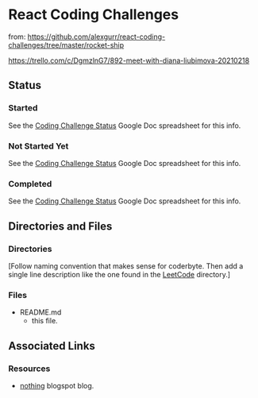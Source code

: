 # React Coding Challenges

from:
https://github.com/alexgurr/react-coding-challenges/tree/master/rocket-ship

https://trello.com/c/DgmzlnG7/892-meet-with-diana-liubimova-20210218

## Status

### Started

See the [Coding Challenge Status](https://docs.google.com/spreadsheets/d/10YrY8K-pfzFaiObyjOPFbDnwkBQdjMw7VCdLe7lx2tQ/edit#gid=0) Google Doc spreadsheet for this info.

### Not Started Yet

See the [Coding Challenge Status](https://docs.google.com/spreadsheets/d/10YrY8K-pfzFaiObyjOPFbDnwkBQdjMw7VCdLe7lx2tQ/edit#gid=0) Google Doc spreadsheet for this info.

### Completed

See the [Coding Challenge Status](https://docs.google.com/spreadsheets/d/10YrY8K-pfzFaiObyjOPFbDnwkBQdjMw7VCdLe7lx2tQ/edit#gid=0) Google Doc spreadsheet for this info.

## Directories and Files

### Directories

[Follow naming convention that makes sense for coderbyte. Then add a single line description like the one found in the [LeetCode](https://github.com/JamieBort/LearningDirectory/tree/master/JavaScript/CodingChallenges/LeetCode) directory.]

### Files

- README.md
  - this file.

## Associated Links

### Resources

- [nothing]() blogspot blog.
